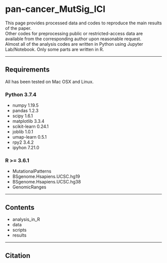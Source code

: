 # pan-cancer_MutSig_ICI
This page provides processed data and codes to reproduce the main results of the paper.   
Other codes for preprocessing public or restricted-access data are available from the corresponding author upon reasonable request.  
Almost all of the analysis codes are written in Python using Jupyter Lab/Notebook. Only some parts are written in R.
___
## Requirements
All has been tested on Mac OSX and Linux.
### Python 3.7.4
- numpy 1.19.5
- pandas 1.2.3
- scipy 1.6.1
- matplotlib 3.3.4
- scikit-learn 0.24.1
- joblib 1.0.1
- umap-learn 0.5.1
- rpy2 3.4.2
- ipyhon 7.21.0
### R >= 3.6.1
- MutationalPatterns
- BSgenome.Hsapiens.UCSC.hg19
- BSgenome.Hsapiens.UCSC.hg38
- GenomicRanges  
___
## Contents
- analysis_in_R
- data
- scripts
- results 
___
## Citation
